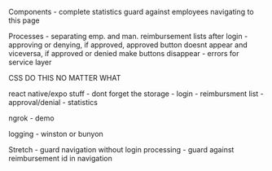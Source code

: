 Components
    - complete statistics guard against employees navigating to this page

Processes
    - separating emp. and man. reimbursement lists after login
    - approving or denying, if approved, approved button doesnt appear and viceversa, if approved or denied make buttons disappear
    - errors for service layer

CSS DO THIS NO MATTER WHAT

react native/expo stuff
    - dont forget the storage
    - login
    - reimbursment list
    - approval/denial
    - statistics

ngrok
    - demo

logging
    - winston or bunyon

Stretch
    - guard navigation without login processing
    - guard against reimbursement id in navigation